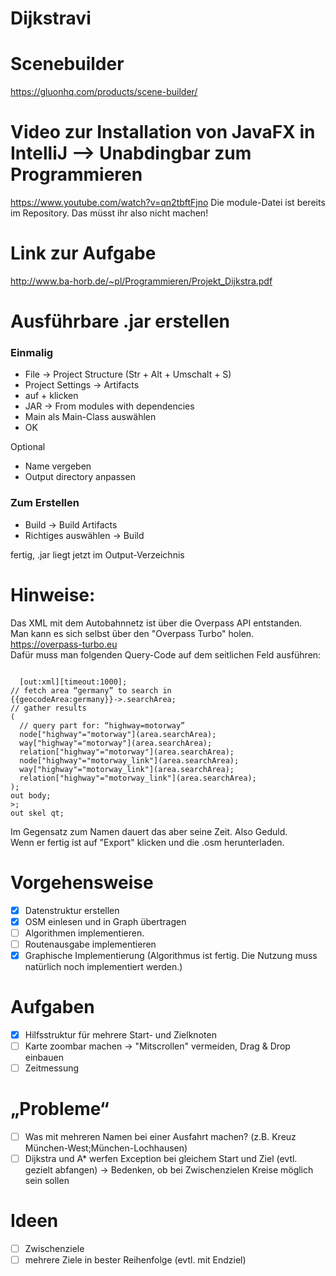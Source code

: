 # Dijkstravi

# Scenebuilder
https://gluonhq.com/products/scene-builder/

# Video zur Installation von JavaFX in IntelliJ --> Unabdingbar zum Programmieren
https://www.youtube.com/watch?v=qn2tbftFjno
Die module-Datei ist bereits im Repository. Das müsst ihr also nicht machen!

# Link zur Aufgabe
http://www.ba-horb.de/~pl/Programmieren/Projekt_Dijkstra.pdf

# Ausführbare .jar erstellen

### Einmalig
- File -> Project Structure (Str + Alt + Umschalt + S)
- Project Settings -> Artifacts
- auf + klicken
- JAR -> From modules with dependencies
- Main als Main-Class auswählen
- OK

Optional
- Name vergeben
- Output directory anpassen

### Zum Erstellen
- Build -> Build Artifacts
- Richtiges auswählen -> Build

fertig, .jar liegt jetzt im Output-Verzeichnis


# Hinweise:
Das XML mit dem Autobahnnetz ist über die Overpass API entstanden.</br>
Man kann es sich selbst über den "Overpass Turbo" holen.</br>
https://overpass-turbo.eu </br>
Dafür muss man folgenden Query-Code auf dem seitlichen Feld ausführen:</br>

<pre><code>
  [out:xml][timeout:1000];
// fetch area “germany” to search in
{{geocodeArea:germany}}->.searchArea;
// gather results
(
  // query part for: “highway=motorway”
  node["highway"="motorway"](area.searchArea);
  way["highway"="motorway"](area.searchArea);
  relation["highway"="motorway"](area.searchArea);
  node["highway"="motorway_link"](area.searchArea);
  way["highway"="motorway_link"](area.searchArea);
  relation["highway"="motorway_link"](area.searchArea);
);
out body;
>;
out skel qt;
</code></pre>

Im Gegensatz zum Namen dauert das aber seine Zeit. Also Geduld.</br>
Wenn er fertig ist auf "Export" klicken und die .osm herunterladen. </br>

# Vorgehensweise
- [X] Datenstruktur erstellen </br>
- [X] OSM einlesen und in Graph übertragen </br>
- [ ] Algorithmen implementieren.</br>
- [ ] Routenausgabe implementieren</br>
- [X] Graphische Implementierung (Algorithmus ist fertig. Die Nutzung muss natürlich noch implementiert werden.)

# Aufgaben
- [X] Hilfsstruktur für mehrere Start- und Zielknoten 
- [ ] Karte zoombar machen -> "Mitscrollen" vermeiden, Drag & Drop einbauen
- [ ] Zeitmessung

# „Probleme“
- [ ] Was mit mehreren Namen bei einer Ausfahrt machen? (z.B. Kreuz München-West;München-Lochhausen)
- [ ] Dijkstra und A* werfen Exception bei gleichem Start und Ziel (evtl. gezielt abfangen) -> Bedenken, ob bei Zwischenzielen Kreise möglich sein sollen

# Ideen
- [ ] Zwischenziele
- [ ] mehrere Ziele in bester Reihenfolge (evtl. mit Endziel)
